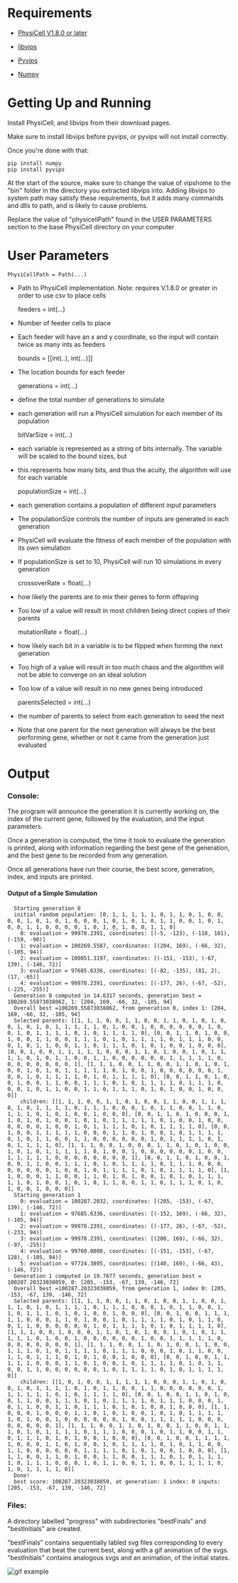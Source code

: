 # Requirements

- [PhysiCell V1.8.0 or later](http://physicell.org/downloads/)

- [libvips](https://libvips.github.io/libvips/install.html)
  
- [Pyvips](https://pypi.org/project/pyvips/)

- [Numpy](https://pypi.org/project/numpy/)

# Getting Up and Running

Install PhysiCell, and libvips from their download pages.

Make sure to install libvips before pyvips, or pyvips will not install correctly.

Once you're done with that:

    pip install numpy
    pip install pyvips

At the start of the source, make sure to change the value of vipshome to the "bin" folder
in the directory you extracted libvips into. Adding libvips to system path may satisfy these
requirements, but it adds many commands and dlls to path, and is likely to cause problems.

Replace the value of "physicellPath" found in the USER PARAMETERS section to the base PhysiCell 
directory on your computer

# User Parameters

    PhysiCellPath = Path(...)

- Path to PhysiCell implementation. Note: requires V.1.8.0 or greater in order to use csv to place cells


    feeders = int(...)

- Number of feeder cells to place
- Each feeder will have an x and y coordinate, so the input will contain twice as many ints as feeders


    bounds = [[int(..), int(...)]]

- The location bounds for each feeder


    generations = int(...)

- define the total number of generations to simulate
- each generation will run a PhysiCell simulation for each member of its population


    bitVarSize = int(...)

- each variable is represented as a string of bits internally. The variable will be scaled to the bound sizes, but
- this represents how many bits, and thus the acuity, the algorithm will use for each variable


    populationSize = int(...)

- each generation contains a population of different input parameters
- The populationSize controls the number of inputs are generated in each generation 
- PhysiCell will evaluate the fitness of each member of the population with its own simulation
- If populationSize is set to 10, PhysiCell will run 10 simulations in every generation


    crossoverRate = float(...)

- how likely the parents are to mix their genes to form offspring 
- Too low of a value will result in most children being direct copies of their parents


    mutationRate = float(...)

- how likely each bit in a variable is to be flipped when forming the next generation 
- Too high of a value will result in too much chaos and the algorithm will not be able to converge on an ideal solution
- Too low of a value will result in no new genes being introduced


    parentsSelected = int(...)

- the number of parents to select from each generation to seed the next 
- Note that one parent for the next generation will always be the best performing gene, whether or not it came
  from the generation just evaluated

# Output

### Console:

The program will announce the generation it is currently working on, the index of the current gene,
followed by the evaluation, and the input parameters.

Once a generation is computed, the time it took to evaluate the generation is printed, along with information regarding
the best gene of the generation, and the best gene to be recorded from any generation.

Once all generations have run their course, the best score, generation, index, and inputs are printed.

#### Output of a Simple Simulation

```
  Starting generation 0
  initial random population: [0, 1, 1, 1, 1, 1, 0, 1, 1, 0, 1, 0, 0, 0, 0, 1, 0, 1, 0, 1, 0, 0, 0, 1, 0, 1, 0, 1, 0, 1, 1, 0, 0, 1, 0, 1, 0, 0, 1, 1, 0, 0, 0, 0, 1, 0, 1, 0, 1, 0, 0, 1, 1, 0]
    0: evaluation = 99978.2391, coordinates: [(-5, -123), (-118, 101), (-159, -90)]
    1: evaluation = 100269.5587, coordinates: [(204, 169), (-66, 32), (-105, 94)]
    2: evaluation = 100051.3197, coordinates: [(-151, -153), (-67, 139), (-146, 72)]
    3: evaluation = 97685.6336, coordinates: [(-82, -135), (81, 2), (17, -65)]
    4: evaluation = 99978.2391, coordinates: [(-177, 26), (-67, -52), (-225, -255)]
  Generation 0 computed in 14.6317 seconds, generation best = 100269.55873038062, 1: [204, 169, -66, 32, -105, 94]
  Overall best =100269.55873038062, from generation 0, index 1: [204, 169, -66, 32, -105, 94]
  Selected parents: [[1, 1, 1, 0, 0, 1, 1, 0, 0, 1, 1, 0, 1, 0, 1, 0, 0, 1, 0, 1, 0, 1, 1, 1, 1, 1, 0, 1, 0, 0, 1, 0, 0, 0, 0, 0, 0, 1, 0, 0, 1, 0, 1, 1, 1, 1, 0, 1, 0, 1, 1, 1, 1, 0], [0, 0, 1, 1, 0, 1, 0, 0, 1, 0, 0, 1, 1, 0, 0, 1, 1, 1, 0, 1, 0, 1, 1, 1, 1, 0, 1, 1, 1, 0, 0, 0, 1, 0, 1, 1, 0, 0, 1, 1, 0, 1, 1, 1, 0, 1, 0, 1, 0, 0, 1, 0, 0, 0], [0, 0, 1, 0, 0, 1, 1, 1, 1, 1, 0, 0, 0, 1, 1, 0, 1, 0, 0, 1, 0, 1, 1, 1, 1, 0, 1, 0, 1, 1, 0, 0, 1, 1, 0, 0, 0, 0, 0, 0, 1, 1, 1, 1, 1, 0, 0, 0, 0, 0, 0, 0, 0, 1], [1, 1, 1, 0, 0, 1, 1, 0, 0, 1, 1, 0, 1, 0, 1, 0, 0, 1, 0, 1, 0, 1, 1, 1, 1, 1, 0, 1, 0, 0, 1, 0, 0, 0, 0, 0, 0, 1, 0, 0, 1, 0, 1, 1, 1, 1, 0, 1, 0, 1, 1, 1, 1, 0], [0, 0, 1, 1, 0, 1, 0, 0, 1, 0, 0, 1, 1, 0, 0, 1, 1, 1, 0, 1, 0, 1, 1, 1, 1, 0, 1, 1, 1, 0, 0, 0, 1, 0, 1, 1, 0, 0, 1, 1, 0, 1, 1, 1, 0, 1, 0, 1, 0, 0, 1, 0, 0, 0]]
    children: [[1, 1, 1, 0, 0, 1, 1, 0, 1, 0, 0, 1, 1, 0, 0, 1, 1, 1, 0, 1, 0, 1, 1, 1, 1, 0, 1, 1, 1, 0, 0, 0, 1, 0, 1, 1, 0, 0, 1, 1, 0, 1, 1, 1, 0, 1, 0, 1, 0, 0, 1, 0, 0, 0], [0, 0, 1, 1, 0, 1, 0, 0, 0, 1, 1, 0, 1, 0, 1, 0, 0, 1, 0, 1, 0, 1, 1, 1, 1, 1, 0, 1, 0, 0, 1, 0, 0, 0, 0, 0, 0, 1, 0, 0, 1, 0, 1, 1, 1, 1, 0, 1, 0, 1, 1, 1, 1, 0], [0, 0, 1, 0, 0, 1, 1, 1, 1, 1, 0, 0, 0, 1, 1, 0, 1, 0, 0, 1, 0, 1, 1, 1, 1, 0, 1, 0, 1, 1, 0, 0, 1, 1, 0, 0, 0, 0, 0, 0, 1, 0, 1, 1, 1, 1, 0, 1, 0, 1, 1, 1, 1, 0], [1, 1, 1, 0, 0, 1, 0, 0, 0, 1, 1, 0, 1, 0, 1, 0, 0, 1, 0, 1, 0, 1, 1, 1, 1, 1, 0, 1, 0, 0, 1, 0, 0, 0, 0, 0, 0, 1, 0, 0, 1, 1, 1, 1, 1, 0, 0, 0, 0, 0, 0, 0, 0, 1], [0, 0, 1, 1, 0, 1, 0, 0, 1, 0, 0, 1, 1, 0, 0, 1, 1, 1, 0, 1, 0, 1, 1, 1, 1, 0, 1, 1, 1, 0, 0, 0, 0, 0, 0, 0, 0, 1, 0, 0, 1, 0, 1, 1, 1, 1, 0, 1, 0, 1, 1, 1, 1, 0], [1, 1, 0, 0, 0, 1, 1, 0, 0, 1, 1, 0, 1, 0, 1, 0, 0, 1, 0, 1, 0, 1, 1, 1, 1, 1, 0, 1, 0, 0, 1, 0, 1, 0, 1, 1, 0, 0, 1, 1, 0, 1, 1, 1, 0, 1, 0, 1, 0, 0, 1, 0, 0, 0]]
  Starting generation 1
    0: evaluation = 100287.2032, coordinates: [(205, -153), (-67, 139), (-146, 72)]
    1: evaluation = 97685.6336, coordinates: [(-152, 169), (-66, 32), (-105, 94)]
    2: evaluation = 99978.2391, coordinates: [(-177, 26), (-67, -52), (-233, 94)]
    3: evaluation = 99978.2391, coordinates: [(200, 169), (-66, 32), (-97, -255)]
    4: evaluation = 99760.0000, coordinates: [(-151, -153), (-67, 128), (-105, 94)]
    5: evaluation = 97724.3895, coordinates: [(140, 169), (-66, 43), (-146, 72)]
  Generation 1 computed in 19.7677 seconds, generation best = 100287.20323038059, 0: [205, -153, -67, 139, -146, 72]
  Overall best =100287.20323038059, from generation 1, index 0: [205, -153, -67, 139, -146, 72]
  Selected parents: [[1, 1, 1, 0, 0, 1, 1, 0, 1, 0, 0, 1, 1, 0, 0, 1, 1, 1, 0, 1, 0, 1, 1, 1, 1, 0, 1, 1, 1, 0, 0, 0, 1, 0, 1, 1, 0, 0, 1, 1, 0, 1, 1, 1, 0, 1, 0, 1, 0, 0, 1, 0, 0, 0], [0, 0, 1, 0, 0, 1, 1, 1, 1, 1, 0, 0, 0, 1, 1, 0, 1, 0, 0, 1, 0, 1, 1, 1, 1, 0, 1, 0, 1, 1, 0, 0, 1, 1, 0, 0, 0, 0, 0, 0, 1, 0, 1, 1, 1, 1, 0, 1, 0, 1, 1, 1, 1, 0], [1, 1, 1, 0, 0, 1, 0, 0, 0, 1, 1, 0, 1, 0, 1, 0, 0, 1, 0, 1, 0, 1, 1, 1, 1, 1, 0, 1, 0, 0, 1, 0, 0, 0, 0, 0, 0, 1, 0, 0, 1, 1, 1, 1, 1, 0, 0, 0, 0, 0, 0, 0, 0, 1], [1, 1, 1, 0, 0, 1, 1, 0, 1, 0, 0, 1, 1, 0, 0, 1, 1, 1, 0, 1, 0, 1, 1, 1, 1, 0, 1, 1, 1, 0, 0, 0, 1, 0, 1, 1, 0, 0, 1, 1, 0, 1, 1, 1, 0, 1, 0, 1, 0, 0, 1, 0, 0, 0], [0, 0, 1, 0, 0, 1, 1, 1, 1, 1, 0, 0, 0, 1, 1, 0, 1, 0, 0, 1, 0, 1, 1, 1, 1, 0, 1, 0, 1, 1, 0, 0, 1, 1, 0, 0, 0, 0, 0, 0, 1, 0, 1, 1, 1, 1, 0, 1, 0, 1, 1, 1, 1, 0]]
    children: [[1, 0, 1, 0, 0, 1, 1, 1, 1, 1, 0, 0, 0, 1, 1, 0, 1, 0, 0, 1, 0, 1, 1, 1, 1, 0, 1, 0, 1, 1, 0, 0, 1, 1, 0, 0, 0, 0, 0, 0, 1, 1, 1, 1, 1, 1, 0, 1, 0, 1, 1, 1, 1, 0], [0, 0, 1, 0, 0, 1, 1, 0, 1, 0, 0, 1, 1, 0, 0, 1, 1, 1, 0, 1, 0, 1, 1, 1, 1, 0, 1, 1, 1, 0, 0, 0, 1, 0, 1, 1, 0, 0, 1, 1, 0, 1, 1, 1, 0, 1, 0, 1, 0, 0, 1, 0, 0, 0], [1, 1, 0, 0, 0, 1, 0, 0, 0, 1, 1, 0, 1, 0, 1, 0, 0, 1, 0, 1, 0, 1, 1, 1, 1, 1, 0, 1, 0, 0, 1, 0, 0, 0, 0, 0, 0, 1, 0, 0, 1, 1, 1, 1, 1, 0, 0, 0, 0, 0, 0, 0, 0, 1], [1, 1, 1, 0, 0, 1, 1, 0, 1, 0, 0, 1, 1, 0, 0, 1, 1, 1, 0, 1, 0, 1, 1, 1, 1, 0, 1, 1, 1, 0, 0, 0, 1, 0, 1, 1, 0, 0, 1, 1, 0, 1, 1, 1, 0, 1, 0, 1, 0, 0, 1, 0, 0, 0], [0, 0, 1, 0, 0, 1, 1, 1, 1, 1, 0, 0, 0, 1, 1, 0, 1, 0, 0, 1, 0, 1, 1, 1, 1, 0, 1, 0, 1, 1, 0, 0, 1, 1, 0, 0, 0, 0, 0, 0, 1, 1, 1, 1, 0, 1, 0, 1, 0, 0, 1, 0, 0, 0], [1, 1, 1, 0, 0, 1, 1, 0, 1, 0, 0, 1, 1, 0, 0, 1, 1, 1, 0, 1, 0, 1, 1, 1, 1, 0, 1, 1, 1, 0, 0, 0, 1, 0, 1, 1, 0, 0, 1, 1, 0, 0, 1, 1, 1, 1, 0, 1, 0, 1, 1, 1, 1, 0]]
  Done!
  best score: 100287.20323038059, at generation: 1 index: 0 inputs: [205, -153, -67, 139, -146, 72]
```


### Files:

A directory labelled "progress" with subdirectories "bestFinals" and "bestInitials" are created. 

"bestFinals" contains sequentially labled svg files corresponding to every evaluation that beat the current best,
along with a gif animation of the svgs. "bestInitials" contains analogous svgs and an animation, of the initial states.


![gif example](animation.gif "Animation")
